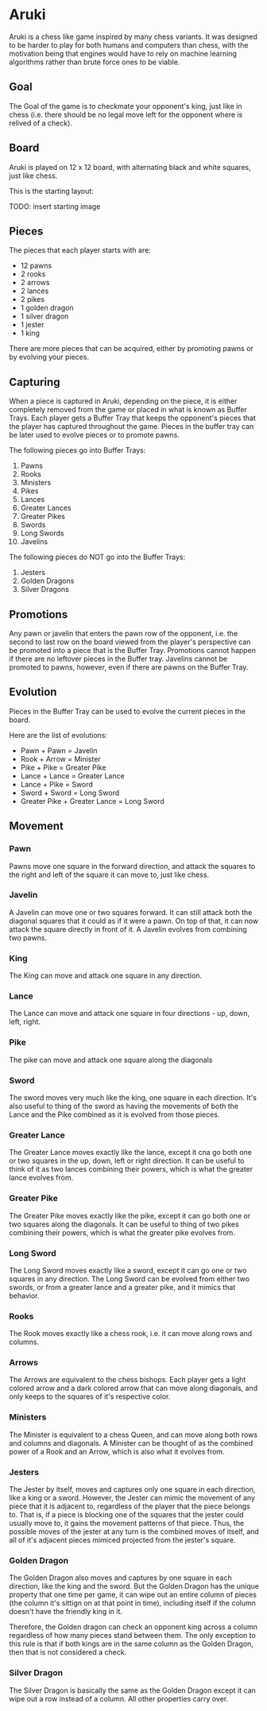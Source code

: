 # Aruki

Aruki is a chess like game inspired by many chess variants. 
It was designed to be harder to play for both humans and computers than chess, with the motivation being that engines would have to rely on machine learning algorithms rather than brute force ones to be viable.

## Goal

The Goal of the game is to checkmate your opponent's king, just like in chess (i.e. there should be no legal move left for the opponent where is relived of a check).

## Board

Aruki is played on 12 x 12 board, with alternating black and white squares, just like chess.

This is the starting layout:

TODO: insert starting image

## Pieces

The pieces that each player starts with are:

- 12 pawns
- 2 rooks
- 2 arrows
- 2 lances
- 2 pikes
- 1 golden dragon
- 1 silver dragon
- 1 jester
- 1 king

There are more pieces that can be acquired, either by promoting pawns or by evolving your pieces.

## Capturing

When a piece is captured in Aruki, depending on the piece, it is either completely removed from the game or placed in what is known as Buffer Trays. Each player gets a Buffer Tray that keeps the opponent's pieces that the player has captured throughout the game. Pieces in the buffer tray can be later used to evolve pieces or to promote pawns. 

The following pieces go into Buffer Trays:

1. Pawns
2. Rooks
3. Ministers
4. Pikes
5. Lances
6. Greater Lances
7. Greater Pikes
8. Swords
9. Long Swords
10. Javelins

The following pieces do NOT go into the Buffer Trays:

1. Jesters
2. Golden Dragons
3. Silver Dragons

## Promotions

Any pawn or javelin that enters the pawn row of the opponent, i.e. the second to last row on the board viewed from the player's perspective can be promoted into a piece that is the Buffer Tray. Promotions cannot happen if there are no leftover pieces in the Buffer tray. Javelins cannot be promoted to pawns, however, even if there are pawns on the Buffer Tray.

## Evolution

Pieces in the Buffer Tray can be used to evolve the current pieces in the board.

Here are the list of evolutions:

- Pawn + Pawn = Javelin
- Rook + Arrow = Minister
- Pike + Pike = Greater Pike
- Lance + Lance = Greater Lance
- Lance + Pike = Sword
- Sword + Sword = Long Sword
- Greater Pike + Greater Lance = Long Sword

## Movement

### Pawn

Pawns move one square in the forward direction, and attack the squares to the right and left of the square it can move to, just like chess.

### Javelin

A Javelin can move one or two squares forward.
It can still attack both the diagonal squares that it could as if it were a pawn.
On top of that, it can now attack the square directly in front of it.
A Javelin evolves from combining two pawns.

### King

The King can move and attack one square in any direction.

### Lance

The Lance can move and attack one square in four directions - up, down, left, right.

### Pike

The pike can move and attack one square along the diagonals

### Sword

The sword moves very much like the king, one square in each direction.
It's also useful to thing of the sword as having the movements of both the Lance and the Pike combined as it is evolved from those pieces.

### Greater Lance

The Greater Lance moves exactly like the lance, except it cna go both one or two squares in the up, down, left or right direction.
It can be useful to think of it as two lances combining their powers, which is what the greater lance evolves from.

### Greater Pike

The Greater Pike moves exactly like the pike, except it can go both one or two squares along the diagonals.
It can be useful to thing of two pikes combining their powers, which is what the greater pike evolves from.

### Long Sword

The Long Sword moves exactly like a sword, except it can go one or two squares in any direction.
The Long Sword can be evolved from either two swords, or from a greater lance and a greater pike, and it mimics that behavior.

### Rooks

The Rook moves exactly like a chess rook, i.e. it can move along rows and columns.

### Arrows

The Arrows are equivalent to the chess bishops. Each player gets a light colored arrow and a dark colored arrow that can move along diagonals, and only keeps to the squares of it's respective color.

### Ministers

The Minister is equivalent to a chess Queen, and can move along both rows and columns and diagonals.
A Minister can be thought of as the combined power of a Rook and an Arrow, which is also what it evolves from.

### Jesters

The Jester by itself, moves and captures only one square in each direction, like a king or a sword.
However, the Jester can mimic the movement of any piece that it is adjacent to, regardless of the player that the piece belongs to.
That is, if a piece is blocking one of the squares that the jester could usually move to, it gains the movement patterns of that piece.
Thus, the possible moves of the jester at any turn is the combined moves of itself, and all of it's adjacent pieces mimiced projected from the jester's square.

### Golden Dragon

The Golden Dragon also moves and captures by one square in each direction, like the king and the sword.
But the Golden Dragon has the unique property that one time per game, it can wipe out an entire column of pieces (the column it's sittign on at that point in time), including itself if the column doesn't have the friendly king in it.

Therefore, the Golden dragon can check an opponent king across a column regardless of how many pieces stand between them. The only exception to this rule is that if both kings are in the same column as the Golden Dragon, then that is not considered a check.

### Silver Dragon

The Silver Dragon is basically the same as the Golden Dragon except it can wipe out a row instead of a column. All other properties carry over.







